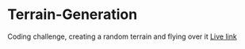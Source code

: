 # Terrain-Generation
Coding challenge, creating a random terrain and flying over it
[Live link](https://akashom53.github.io/Terrain-Generation/)
